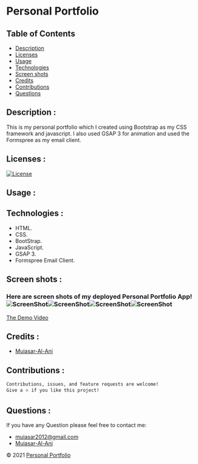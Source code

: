 
# Personal Portfolio

## Table of Contents

- [Description](#description-)
- [Licenses](#licenses-)
- [Usage](#usage-)
- [Technologies](#technologies-)
- [Screen shots](#screen-shots-)
- [Credits](#credits-)
- [Contributions](#contributions-)
- [Questions](#questions-)


## Description : 
This is my personal portfolio which I created using Bootstrap as my CSS framework and javascript. I also used GSAP 3 for animation and used the Formspree as my email client. 

## Licenses :
[![License](https://img.shields.io/badge/License-MIT-yellow.svg)](https://opensource.org/licenses/MIT)







## Usage : 


## Technologies : 

- HTML.
-  CSS.
-  BootStrap.
-  JavaScript.
-  GSAP 3.
-  Formspree Email Client.

## Screen shots : 
### Here are screen shots of my deployed Personal Portfolio App!![ScreenShot](sld;fj;s)![ScreenShot]()![ScreenShot](sd;ljf;sdljfk)![ScreenShot](a;dljsfk;sdf)

[The Demo Video]()

## Credits :

- [Muiasar-Al-Ani](https://github.com/Muiasar-Al-Ani)


## Contributions :
    Contributions, issues, and feature requests are welcome!
    Give a ⭐️ if you like this project!



## Questions : 
If you have any Question please feel free to contact me:
- muiasar2012@gmail.com
- [Muiasar-Al-Ani](https://github.com/Muiasar-Al-Ani)



&copy; 2021 [Personal Portfolio](https://github.com/Muiasar-Al-Ani)
